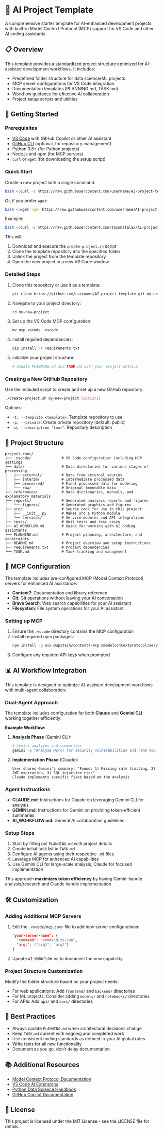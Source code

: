 # 🧠 AI Project Template

A comprehensive starter template for AI-enhanced development projects with built-in Model Context Protocol (MCP) support for VS Code and other AI coding assistants.

## 📋 Overview

This template provides a standardized project structure optimized for AI-assisted development workflows. It includes:

- Predefined folder structure for data science/ML projects
- MCP server configurations for VS Code integration
- Documentation templates (PLANNING.md, TASK.md)
- Workflow guidance for effective AI collaboration
- Project setup scripts and utilities

## 🚀 Getting Started

### Prerequisites

- [VS Code](https://code.visualstudio.com/) with GitHub Copilot or other AI assistant
- [GitHub CLI](https://cli.github.com/) (optional, for repository management)
- Python 3.8+ (for Python projects)
- Node.js and npm (for MCP servers)
- `curl` or `wget` (for downloading the setup script)

### Quick Start

Create a new project with a single command:

```bash
bash <(curl -s https://raw.githubusercontent.com/username/AI-project-template/main/create-project.sh) <new-project-folder> <repo-url> [branch]
```

Or, if you prefer `wget`:

```bash
bash <(wget -qO- https://raw.githubusercontent.com/username/AI-project-template/main/create-project.sh) <new-project-folder> <repo-url> [branch]
```

Example:

```bash
bash <(curl -s https://raw.githubusercontent.com/tazomatalax/AI-project-template/main/create-project.sh) ~/projects/my-new-project https://github.com/username/AI-project-template.git
```

This will:

1. Download and execute the `create-project.sh` script
2. Clone the template repository into the specified folder
3. Unlink the project from the template repository
4. Open the new project in a new VS Code window

### Detailed Steps

1. Clone this repository or use it as a template:
   ```bash
   git clone https://github.com/username/AI-project-template.git my-new-project
   ```

2. Navigate to your project directory:
   ```bash
   cd my-new-project
   ```

3. Set up the VS Code MCP configuration:
   ```bash
   mv mcp.vscode .vscode
   ```

4. Install required dependencies:
   ```bash
   pip install -r requirements.txt
   ```

5. Initialize your project structure:
   ```bash
   # Update PLANNING.md and TASK.md with your project details
   ```

### Creating a New GitHub Repository

Use the included script to create and set up a new GitHub repository:

```bash
./create-project.sh my-new-project [options]
```

Options:
- `-t, --template <template>`: Template repository to use
- `-p, --private`: Create private repository (default: public)
- `-d, --description "text"`: Repository description

## 📁 Project Structure

```
project-root/
├── .vscode/              # VS Code configuration including MCP settings
├── data/                 # Data directories for various stages of processing
│   ├── external/         # Data from external sources
│   ├── interim/          # Intermediate processed data
│   ├── processed/        # Final processed data for modeling
│   └── raw/              # Original immutable data
├── references/           # Data dictionaries, manuals, and explanatory materials
├── reports/              # Generated analysis reports and figures
│   └── figures/          # Generated graphics and figures
├── src/                  # Source code for use in this project
│   ├── __init__.py       # Makes src a Python module
│   └── services/         # Service modules and API integrations
├── tests/                # Unit tests and test cases
├── AI_WORKFLOW.md        # Guide for working with AI coding assistants
├── PLANNING.md           # Project planning, architecture, and constraints
├── README.md             # Project overview and setup instructions
├── requirements.txt      # Project dependencies
└── TASK.md               # Task tracking and management
```

## 🔧 MCP Configuration

The template includes pre-configured MCP (Model Context Protocol) servers for enhanced AI assistance:

- **Context7**: Documentation and library reference
- **Git**: Git operations without leaving your AI conversation
- **Brave Search**: Web search capabilities for your AI assistant
- **Filesystem**: File system operations for your AI assistant

### Setting up MCP

1. Ensure the `.vscode` directory contains the MCP configuration
2. Install required npm packages:
   ```bash
   npm install -g uvx @upstash/context7-mcp @modelcontextprotocol/server-brave-search @modelcontextprotocol/server-filesystem
   ```
3. Configure any required API keys when prompted

## 📊 AI Workflow Integration

This template is designed to optimize AI-assisted development workflows with multi-agent collaboration:

### Dual-Agent Approach
The template includes configuration for both **Claude** and **Gemini CLI** working together efficiently:

**Example Workflow:**
1. **Analysis Phase** (Gemini CLI):
   ```bash
   # Gemini analyzes and summarizes
   gemini -p "Analyze @src/ for security vulnerabilities and rank top 3 issues"
   ```
   
2. **Implementation Phase** (Claude):
   ```
   User shares Gemini's summary: "Found: 1) Missing rate limiting, 2) JWT expiration, 3) SQL injection risk"
   Claude implements specific fixes based on the analysis
   ```

### Agent Instructions
- **CLAUDE.md**: Instructions for Claude on leveraging Gemini CLI for analysis
- **GEMINI.md**: Instructions for Gemini on providing token-efficient summaries
- **AI_WORKFLOW.md**: General AI collaboration guidelines

### Setup Steps
1. Start by filling out `PLANNING.md` with project details
2. Create initial task list in `TASK.md`
3. Configure AI agents using their respective `.md` files
4. Leverage MCP for enhanced AI capabilities
5. Use Gemini CLI for large-scale analysis, Claude for focused implementation

This approach **maximizes token efficiency** by having Gemini handle analysis/research and Claude handle implementation.

## 🛠️ Customization

### Adding Additional MCP Servers

1. Edit the `.vscode/mcp.json` file to add new server configurations:
   ```json
   "your-server-name": {
     "command": "command-to-run",
     "args": ["arg1", "arg2"]
   }
   ```

2. Update `AI_WORKFLOW.md` to document the new capability

### Project Structure Customization

Modify the folder structure based on your project needs:

- For web applications: Add `frontend/` and `backend/` directories
- For ML projects: Consider adding `models/` and `notebooks/` directories
- For APIs: Add `api/` and `docs/` directories

## 📝 Best Practices

- Always update `PLANNING.md` when architectural decisions change
- Keep `TASK.md` current with ongoing and completed work
- Use consistent coding standards as defined in your AI global rules
- Write tests for all new functionality
- Document as you go, don't delay documentation

## 📚 Additional Resources

- [Model Context Protocol Documentation](https://modelcontextprotocol.ai/)
- [VS Code AI Extensions](https://marketplace.visualstudio.com/search?term=ai&target=VSCode)
- [Python Data Science Handbook](https://jakevdp.github.io/PythonDataScienceHandbook/)
- [GitHub Copilot Documentation](https://docs.github.com/en/copilot)

## 📄 License

This project is licensed under the MIT License - see the LICENSE file for details.